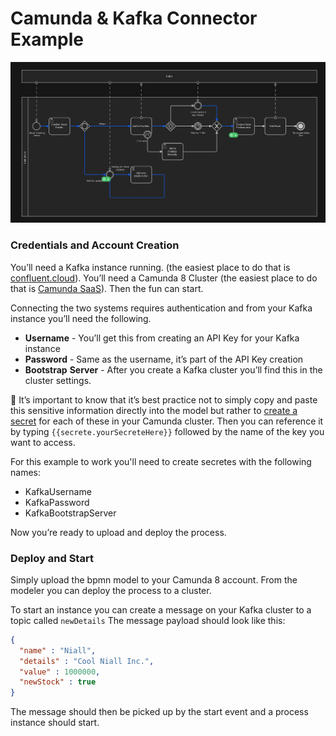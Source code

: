 # Camunda & Kafka Connector Example

![stockExample](/img/kafkaStockExample.png)

### Credentials and Account Creation

You’ll need a Kafka instance running. (the easiest place to do that is [confluent.cloud](https://confluent.cloud/)). You’ll need a Camunda 8 Cluster (the easiest place to do that is [Camunda SaaS](https://signup.camunda.com/accounts)). Then the fun can start.
 
Connecting the two systems requires authentication and from your Kafka instance you’ll need the following.

* **Username** -  You’ll get this from creating an API Key for your Kafka instance
* **Password** - Same as the username, it’s part of the API Key creation
* **Bootstrap** **Server** - After you create a Kafka cluster you’ll find this in the cluster settings.

🔐 It’s important to know that it’s best practice not to simply copy and paste this sensitive information directly into the model but rather to [create a secret](https://docs.camunda.io/docs/components/console/manage-clusters/manage-secrets/) for each of these in your Camunda cluster. Then you can reference it by typing `{{secrete.yourSecreteHere}}` followed by the name of the key you want to access. 

For this example to work you'll need to create secretes with the following names:
* KafkaUsername
* KafkaPassword
* KafkaBootstrapServer

Now you’re ready to upload and deploy the process.

### Deploy and Start

Simply upload the bpmn model to your Camunda 8 account. From the modeler you can deploy the process to a cluster. 

To start an instance you can create a message on your Kafka cluster to a topic called `newDetails`
The message payload should look like this:

``` JSON
{
  "name" : "Niall",
  "details" : "Cool Niall Inc.",
  "value" : 1000000,
  "newStock" : true
}
```
The message should then be picked up by the start event and a process instance should start.

